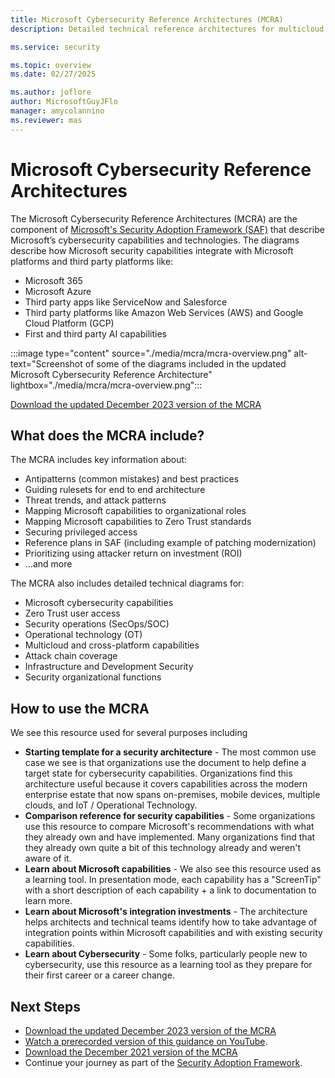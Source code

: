 ```yaml
---
title: Microsoft Cybersecurity Reference Architectures (MCRA)
description: Detailed technical reference architectures for multicloud cybersecurity including Microsoft and third party platforms

ms.service: security

ms.topic: overview
ms.date: 02/27/2025

ms.author: joflore
author: MicrosoftGuyJFlo
manager: amycolannino
ms.reviewer: mas
---
```

# Microsoft Cybersecurity Reference Architectures

The Microsoft Cybersecurity Reference Architectures (MCRA) are the component of [Microsoft's Security Adoption Framework (SAF)](/security/ciso-workshop/adoption) that describe Microsoft’s cybersecurity capabilities and technologies. The diagrams describe how Microsoft security capabilities integrate with Microsoft platforms and third party platforms like:

- Microsoft 365
- Microsoft Azure
- Third party apps like ServiceNow and Salesforce
- Third party platforms like Amazon Web Services (AWS) and Google Cloud Platform (GCP)
- First and third party AI capabilities

:::image type="content" source="./media/mcra/mcra-overview.png" alt-text="Screenshot of some of the diagrams included in the updated Microsoft Cybersecurity Reference Architecture" lightbox="./media/mcra/mcra-overview.png":::

[Download the updated December 2023 version of the MCRA](https://github.com/MicrosoftDocs/security/blob/main/Downloads/mcra-december-2023.pptx?raw=true)

## What does the MCRA include?

The MCRA includes key information about:

- Antipatterns (common mistakes) and best practices
- Guiding rulesets for end to end architecture
- Threat trends, and attack patterns
- Mapping Microsoft capabilities to organizational roles
- Mapping Microsoft capabilities to Zero Trust standards
- Securing privileged access
- Reference plans in SAF (including example of patching modernization)
- Prioritizing using attacker return on investment (ROI)
- ...and more

The MCRA also includes detailed technical diagrams for:

- Microsoft cybersecurity capabilities
- Zero Trust user access
- Security operations (SecOps/SOC)
- Operational technology (OT)
- Multicloud and cross-platform capabilities
- Attack chain coverage
- Infrastructure and Development Security
- Security organizational functions

## How to use the MCRA

We see this resource used for several purposes including

- **Starting template for a security architecture** - The most common use case we see is that organizations use the document to help define a target state for cybersecurity capabilities.
Organizations find this architecture useful because it covers capabilities across the modern enterprise estate that now spans on-premises, mobile devices, multiple clouds, and IoT / Operational Technology.
- **Comparison reference for security capabilities** - Some organizations use this resource to compare Microsoft's recommendations with what they already own and have implemented. Many organizations find that they already own quite a bit of this technology already and weren't aware of it.
- **Learn about Microsoft capabilities** - We also see this resource used as a learning tool. In presentation mode, each capability has a "ScreenTip" with a short description of each capability + a link to documentation to learn more.
- **Learn about Microsoft's integration investments** - The architecture helps architects and technical teams identify how to take advantage of integration points within Microsoft capabilities and with existing security capabilities.
- **Learn about Cybersecurity** - Some folks, particularly people new to cybersecurity, use this resource as a learning tool as they prepare for their first career or a career change.

## Next Steps

- [Download the updated December 2023 version of the MCRA](https://github.com/MicrosoftDocs/security/blob/main/Downloads/mcra-december-2023.pptx?raw=true)
- [Watch a prerecorded version of this guidance on YouTube](https://youtu.be/6iYxNm3TOiI?si=jOU3TScxup7pWDj0).
- [Download the December 2021 version of the MCRA](https://github.com/MicrosoftDocs/security/blob/main/Downloads/mcra-december-2021.pptx?raw=true)
- Continue your journey as part of the [Security Adoption Framework](/security/ciso-workshop/adoption).
